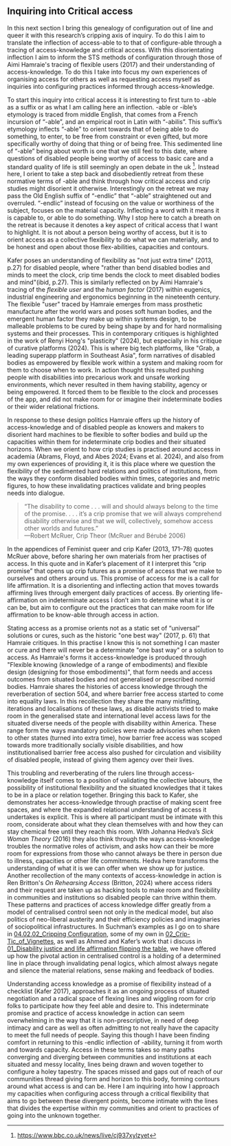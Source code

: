 ## Inquiring into Critical access

In this next section I bring this genealogy of configuration out of line and queer it with this research’s cripping axis of inquiry. To do this I aim to translate the inflection of access-able to to that of configure-able through a tracing of access-knowledge and critical access. With this disorientating inflection I aim to inform the STS methods of configuration through those of Aimi Hamraie's tracing of flexible users (2017) and their understanding of access-knowledge. To do this I take into focus my own experiences of organising access for others as well as requesting access myself as inquiries into configuring practices informed through access-knowledge.

To start this inquiry into critical access it is interesting to first turn to -able as a suffix or as what I am calling here an inflection. -able or -ible’s etymology is traced from middle English, that comes from a French incursion of “-able”, and an empirical root in Latin with “-abilis”. This suffix’s etymology inflects  “-able” to orient towards that of being able to do something, to enter, to be free from constraint or even gifted, but more specifically worthy of doing that thing or of being free. This sedimented line of “-able” being about worth is one that we still feel to this date, where questions of disabled people being worthy of access to basic care and a standard quality of life is still seemingly an open debate in the uk [^a1]. Instead here, I orient to take a step back and disobediently retreat from these normative terms of -able and think through how critical access and crip studies might disorient it otherwise. Interestingly on the retreat we may pass the Old English suffix of “-endlic” that “-able” straightened out and overruled. “-endlic” instead of focusing on the value or worthiness of the subject, focuses on the material capacity. Inflecting a word with it means it is capable to, or able to do something. Why I stop here to catch a breath on the retreat is because it denotes a key aspect of critical access that I want to highlight. It is not about a person being worthy of access, but it is to orient access as a collective flexibility to do what we can materially, and to be honest and open about those flex-abilities, capacities and contours. 

Kafer poses an understanding of flexibility as "not just extra time" (2013, p.27) for disabled people, where "rather than bend disabled bodies and minds to meet the clock, crip time bends the clock to meet disabled bodies and mind"(ibid, p.27). This is similarly reflected on by Aimi Hamraie's tracing of the _flexible user_ and the _human factor_ (2017) within eugenics, industrial engineering and ergonomics beginning in the nineteenth century. The flexible "user" traced by Hamraie emerges from mass prosthetic manufacture after the world wars and poses soft human bodies, and the emergent human factor they make up within systems design, to be malleable problems to be cured by being shape by and for hard normalising systems and their processes. This in contemporary critiques is highlighted in the work of Renyi Hong's "plasticity" (2024), but especially in his critique of curative platforms (2024). This is where big tech platforms, like "Grab, a leading superapp platform in Southeast Asia",  form narratives of disabled bodies as empowered by flexible work within a system and making room for them to choose when to work. In action thought this resulted pushing people with disabilities into precarious work and unsafe working environments, which never resulted in them having stability, agency or being empowered. It forced them to be flexible to the clock and processes of the app, and did not make room for or imagine their indeterminate bodies or their wider relational frictions.

In response to these design politics Hamraie offers up the history of access-knowledge and of disabled people as knowers and makers to disorient hard machines to be flexible to softer bodies and build up the capacities within them for indeterminate crip bodies and their situated horizons. When we orient to how crip studies is practised around access in academia (Abrams, Floyd, and Abes 2024; Evans et al. 2024), and also from my own experiences of providing it, it is this place where we question the flexibility of the sedimented hard relations and politics of institutions, from the ways they conform disabled bodies within times, categories and metric figures, to how these invalidating practices validate and bring peoples needs into dialogue.

> “The disability to come . . . will and should always belong to the time of the promise. . . . it’s a crip promise that we will always comprehend disability otherwise and that we will, collectively, somehow access other worlds and futures.”  
> —Robert McRuer, Crip Theor (McRuer and Bérubé 2006)

In the appendices of Feminist queer and crip Kafer (2013, 171–78) quotes McRuer above, before sharing her own materials from her practises of access. In this quote and in Kafer’s placement of it I interpret this “crip promise” that opens up crip futures as a promise of access that we make to ourselves and others around us. This promise of access for me is a call for life affirmation. It is a disorienting and inflecting action that moves towards affirming lives through emergent daily practices of access. By orienting life-affirmation on indeterminate access I don’t aim to determine what it is or can be, but aim to configure out the practices that can make room for life affirmation to be know-able through access in action. 

Stating access as a promise orients not as a static set of “universal” solutions or cures, such as the historic "one best way" (2017, p. 61) that Hamraie critiques. In this practise I know this is not something I can master or cure and there will never be a determinate "one bast way" or a solution to access. As Hamraie's forms it access-knowledge is produced through "Flexible knowing (knowledge of a range of embodiments) and flexible design (designing for those embodiments)", that form needs and access outcomes from situated bodies and not generalised or prescribed normid bodies. Hamraie shares the histories of access knowledge through the reverberation of section 504, and where barrier free access started to come into equality laws. In this recollection they share the many misfitting, iterations and localisations of these laws, as disable activists tried to make room in the generalised state and international level access laws for the situated diverse needs of the people with disability within America. These range form the ways mandatory policies were made advisories when taken to other states (turned into extra time), how barrier free access was scoped towards more traditionally socially visible disabilities, and how institutionalised barrier free access also pushed for circulation and visibility of disabled people, instead of giving them agency over their lives.

This troubling and reverberating of the rulers line through access-knowledge itself comes to a position of validating the collective labours, the possibility of institutional flexibility and the situated knowledges that it takes to be in a place or relation together. Bringing this back to Kafer, she demonstrates her access-knowledge through practise of making scent free spaces, and where the expanded relational understanding of access it undertakes is explicit. This is where all participant must be intimate with this room, considerate about what they clean themselves with and how they can stay chemical free until they reach this room. With Johanna Hedva’s _Sick Woman Theory_ (2016) they also think through the ways access-knowledge troubles the normative roles of activism, and asks how can their be more room for expressions from those who cannot always be there in person due to illness, capacities or other life commitments. Hedva here transforms the understanding of what it is we can offer when we show up for justice. Another recollection of the many contexts of access-knowledge in action is Ren Britton's _On Rehearsing Access_ (Britton, 2024) where access riders and their request are taken up as hacking tools to make room and flexibility in communities and institutions so disabled people can thrive within them. These patterns and practices of access knowledge differ greatly from a model of centralised control seen not only in the medical model, but also politics of neo-liberal austerity and their efficiency policies and imaginaries of sociopolitical infrastructures. In Suchman’s examples as I go on to share in [04.02.02_Cripping Configuration](04.02.02_Cripping%20Configuration.md), some of my own in [02_Crip-Tic_of_Vignettes](../../02_Crip-Tic_of_Vignettes/02_Crip-Tic_of_Vignettes.md), as well as Ahmed and Kafer’s work that i discuss in [01_Disability justice and life affirmation flipping the table](../../01_Disability_justice_and_life_affirmation_flipping_the_table/01_Disability%20justice%20and%20life%20affirmation%20flipping%20the%20table.md), we have offered up how the pivotal action in centralised control is a holding of a determined line in place through invalidating penal logics, which almost always negate and silence the material relations, sense making and feedback of bodies. 

Understanding access knowledge as a promise of flexibility instead of a checklist (Kafer 2017), approaches it as an ongoing process of situated negotiation and a radical space of flexing lines and wiggling room for crip folks to participate how they feel able and desire to. This indeterminate promise and practice of access knowledge in action can seem overwhelming in the way that it is non-prescriptive, in need of deep intimacy and care as well as often admitting to not really have the capacity to meet the full needs of people. Saying this though I have been finding comfort in returning to this -endlic inflection of -ability, turning it from worth and towards capacity. Access in these terms takes so many paths converging and diverging between communities and institutions at each situated and messy locality, lines being drawn and woven together to configure a holey tapestry. The spaces missed and gaps out of reach of our communities thread giving form and horizon to this body, forming contours around what access is and can be. Here I am inquiring into how I approach my capacities when configuring access through a critical flexibility that aims to go between these divergent points, become intimate with the lines that divides the expertise within my communities and orient to practices of going into the unknown together. 


[^a1]: https://www.bbc.co.uk/news/live/cj937xylzyet


